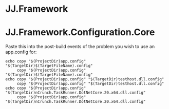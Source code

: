 JJ.Framework
============

JJ.Framework.Configuration.Core
===============================

Paste this into the post-build events of the problem you wish to use an app.config for:

```
echo copy "$(ProjectDir)app.config" "$(TargetDir)$(TargetFileName).config"
     copy "$(ProjectDir)app.config" "$(TargetDir)$(TargetFileName).config"
echo copy "$(ProjectDir)app.config" "$(TargetDir)testhost.dll.config"
     copy "$(ProjectDir)app.config" "$(TargetDir)testhost.dll.config"
echo copy "$(ProjectDir)app.config" "$(TargetDir)nCrunch.TaskRunner.DotNetCore.20.x64.dll.config"
     copy "$(ProjectDir)app.config" "$(TargetDir)nCrunch.TaskRunner.DotNetCore.20.x64.dll.config"
```